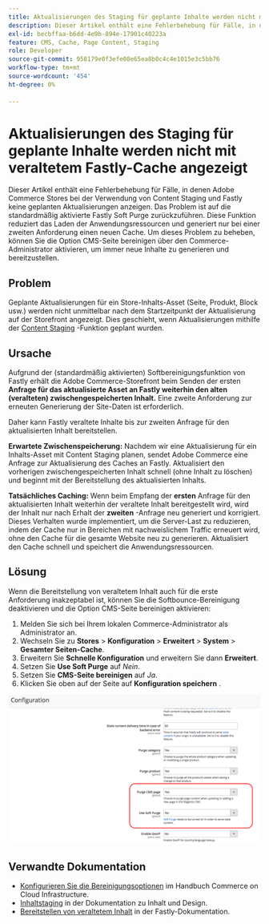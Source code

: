 ```yaml
---
title: Aktualisierungen des Staging für geplante Inhalte werden nicht mit veraltetem Fastly-Cache angezeigt
description: Dieser Artikel enthält eine Fehlerbehebung für Fälle, in denen Adobe Commerce Stores bei der Verwendung von Content Staging und Fastly keine geplanten Aktualisierungen anzeigen. Das Problem ist auf die standardmäßig aktivierte Fastly Soft Purge zurückzuführen. Diese Funktion reduziert das Laden der Anwendungsressourcen und generiert nur bei einer zweiten Anforderung einen neuen Cache. Um dieses Problem zu beheben, können Sie die Option CMS-Seite bereinigen über den Commerce-Administrator aktivieren, um immer neue Inhalte zu generieren und bereitzustellen.
exl-id: becbffaa-b6dd-4e9b-894e-17901c40223a
feature: CMS, Cache, Page Content, Staging
role: Developer
source-git-commit: 958179e0f3efe08e65ea8b0c4c4e1015e3c5bb76
workflow-type: tm+mt
source-wordcount: '454'
ht-degree: 0%

---
```


# Aktualisierungen des Staging für geplante Inhalte werden nicht mit veraltetem Fastly-Cache angezeigt

Dieser Artikel enthält eine Fehlerbehebung für Fälle, in denen Adobe Commerce Stores bei der Verwendung von Content Staging und Fastly keine geplanten Aktualisierungen anzeigen. Das Problem ist auf die standardmäßig aktivierte Fastly Soft Purge zurückzuführen. Diese Funktion reduziert das Laden der Anwendungsressourcen und generiert nur bei einer zweiten Anforderung einen neuen Cache. Um dieses Problem zu beheben, können Sie die Option CMS-Seite bereinigen über den Commerce-Administrator aktivieren, um immer neue Inhalte zu generieren und bereitzustellen.

## Problem

Geplante Aktualisierungen für ein Store-Inhalts-Asset (Seite, Produkt, Block usw.) werden nicht unmittelbar nach dem Startzeitpunkt der Aktualisierung auf der Storefront angezeigt. Dies geschieht, wenn Aktualisierungen mithilfe der [Content Staging](https://experienceleague.adobe.com/docs/commerce-admin/content-design/staging/content-staging.html) -Funktion geplant wurden.

## Ursache

Aufgrund der (standardmäßig aktivierten) Softbereinigungsfunktion von Fastly erhält die Adobe Commerce-Storefront beim Senden der ersten **Anfrage für das aktualisierte Asset an Fastly weiterhin den alten (veralteten) zwischengespeicherten Inhalt.** Eine zweite Anforderung zur erneuten Generierung der Site-Daten ist erforderlich.

Daher kann Fastly veraltete Inhalte bis zur zweiten Anfrage für den aktualisierten Inhalt bereitstellen.

**Erwartete Zwischenspeicherung:** Nachdem wir eine Aktualisierung für ein Inhalts-Asset mit Content Staging planen, sendet Adobe Commerce eine Anfrage zur Aktualisierung des Caches an Fastly. Aktualisiert den vorherigen zwischengespeicherten Inhalt schnell (ohne Inhalt zu löschen) und beginnt mit der Bereitstellung des aktualisierten Inhalts.

**Tatsächliches Caching:** Wenn beim Empfang der **ersten** Anfrage für den aktualisierten Inhalt weiterhin der veraltete Inhalt bereitgestellt wird, wird der Inhalt nur nach Erhalt der **zweiten** -Anfrage neu generiert und korrigiert. Dieses Verhalten wurde implementiert, um die Server-Last zu reduzieren, indem der Cache nur in Bereichen mit nachweislichem Traffic erneuert wird, ohne den Cache für die gesamte Website neu zu generieren. Aktualisiert den Cache schnell und speichert die Anwendungsressourcen.

## Lösung

Wenn die Bereitstellung von veraltetem Inhalt auch für die erste Anforderung inakzeptabel ist, können Sie die Softbounce-Bereinigung deaktivieren und die Option CMS-Seite bereinigen aktivieren:

1. Melden Sie sich bei Ihrem lokalen Commerce-Administrator als Administrator an.
1. Wechseln Sie zu **Stores** > **Konfiguration** > **Erweitert** > **System** > **Gesamter Seiten-Cache**.
1. Erweitern Sie **Schnelle Konfiguration** und erweitern Sie dann **Erweitert**.
1. Setzen Sie **Use Soft Purge** auf *Nein*.
1. Setzen Sie **CMS-Seite bereinigen** auf *Ja*.
1. Klicken Sie oben auf der Seite auf **Konfiguration speichern** .


![purge_options.png](assets/purge_options.png)

## Verwandte Dokumentation

* [Konfigurieren Sie die Bereinigungsoptionen](https://experienceleague.adobe.com/docs/commerce-cloud-service/user-guide/cdn/setup-fastly/fastly-configuration.html) im Handbuch Commerce on Cloud Infrastructure.
* [Inhaltstaging](https://experienceleague.adobe.com/docs/commerce-admin/content-design/staging/content-staging.html) in der Dokumentation zu Inhalt und Design.
* [Bereitstellen von veraltetem Inhalt](https://docs.fastly.com/guides/performance-tuning/serving-stale-content) in der Fastly-Dokumentation.
